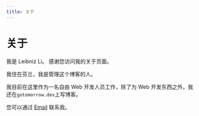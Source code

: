 ```yaml
---
title: 关于
---
```


# 关于

我是 Leibniz Li。 感谢您访问我的关于页面。

我住在芬兰，我是管理这个博客的人。

我目前在这里作为一名自由 Web 开发人员工作，除了为 Web 开发东西之外，我还在`gotomorrow.dev`上写博客。

您可以通过 <a href="mailto:stormte@gmail.com">Email</a> 联系我。
